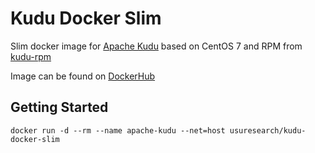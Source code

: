 # Kudu Docker Slim
Slim docker image for [Apache Kudu](https://github.com/apache/kudu) based on CentOS 7
and RPM from [kudu-rpm](https://github.com/MartinWeindel/kudu-rpm)

Image can be found on [DockerHub](https://hub.docker.com/r/usuresearch/kudu-docker-slim/)

## Getting Started

```
docker run -d --rm --name apache-kudu --net=host usuresearch/kudu-docker-slim
```
